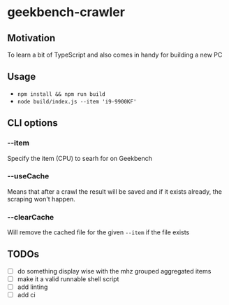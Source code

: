 # geekbench-crawler

## Motivation
To learn a bit of TypeScript and also comes in handy for building a new PC

## Usage
- `npm install && npm run build`
- `node build/index.js --item 'i9-9900KF'`

## CLI options
### --item
Specify the item (CPU) to searh for on Geekbench

### --useCache
Means that after a crawl the result will be saved and if it exists already, the scraping won't happen.

### --clearCache
Will remove the cached file for the given `--item` if the file exists


## TODOs
- [ ] do something display wise with the mhz grouped aggregated items
- [ ] make it a valid runnable shell script
- [ ] add linting
- [ ] add ci
